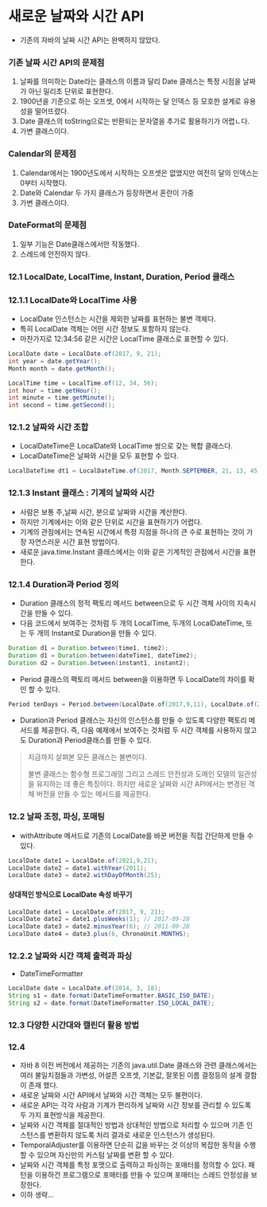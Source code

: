 # 새로운 날짜와 시간 API

+ 기존의 자바의 날짜 시간 API는 완벽하지 않았다.

### 기존 날짜 시간 API의 문제점
1. 날짜를 의미하는 Date라는 클래스의 이름과 달리 Date 클래스는 특정 시점을 날짜가 아닌 밀리초 단위로 표현한다.
2. 1900년을 기준으로 하는 오프셋, 0에서 시작하는 달 인덱스 등 모호한 설계로 유용성을 떨어뜨렸다.
3. Date 클래스의 toString으로는 반환되는 문자열을 추가로 활용하기가 어렵ㄴ다.
4. 가변 클래스이다.

### Calendar의 문제점
1. Calendar에서는 1900년도에서 시작하는 오프셋은 없앴지만 여전히 달의 인덱스는 0부터 시작했다.
2. Date와 Calendar 두 가지 클래스가 등장하면서 혼란이 가중
3. 가변 클래스이다.

### DateFormat의 문제점
1. 일부 기능은 Date클래스에서만 작동했다.
2. 스레드에 안전하지 않다.

### 12.1 LocalDate, LocalTime, Instant, Duration, Period 클래스

### 12.1.1 LocalDate와 LocalTime 사용
+ LocalDate 인스턴스는 시간을 제외한 날짜를 표현하는 불변 객체다.
+ 특히 LocalDate 객체는 어떤 시간 정보도 포함하지 않는다.
+ 마찬가지로 12:34:56 같은 시간은 LocalTime 클래스로 표현할 수 있다.
```java
LocalDate date = LocalDate.of(2017, 9, 21);
int year = date.getYear();
Month month = date.getMonth();

LocalTime time = LocalTime.of(12, 34, 56);
int hour = time.getHour();
int minute = time.getMinute();
int second = time.getSecond();
```

### 12.1.2 날짜와 시간 조합
+ LocalDateTime은 LocalDate와 LocalTime 쌍으로 갖는 복합 클래스다.
+ LocalDateTime은 날짜와 시간을 모두 표현할 수 있다.

```java
LocalDateTime dt1 = LocalDateTime.of(2017, Month.SEPTEMBER, 21, 13, 45, 20);
```

### 12.1.3 Instant 클래스 : 기계의 날짜와 시간
+ 사람은 보통 주,날짜 시간, 분으로 날짜와 시간을 계산한다.
+ 하지만 기계에서는 이와 같은 단위로 시간을 표현하기가 어렵다.
+ 기계의 관점에서는 연속된 시간에서 특정 지점을 하나의 큰 수로 표현하는 것이 가장 자연스러운 시간 표현 방법이다.
+ 새로운 java.time.Instant 클래스에서는 이와 같은 기계적인 관점에서 시간을 표현한다.

### 12.1.4 Duration과 Period 정의
+ Duration 클래스의 정적 팩토리 메서드 between으로 두 시간 객체 사이의 지속시간을 만들 수 있다.
+ 다음 코드에서 보여주는 것처럼 두 개의 LocalTime, 두개의 LocalDateTime, 또는 두 개의 Instant로 Duration을 만들 수 있다.

```java
Duration d1 = Duration.between(time1, time2); 
Duration d1 = Duration.between(dateTime1, dateTime2);
Duration d2 = Duration.between(instant1, instant2);
```

+ Period 클래스의 팩토리 메서드 between을 이용하면 두 LocalDate의 차이를 확인 할 수 있다.

```java
Period tenDays = Period.between(LocalDate.of(2017,9,11), LocalDate.of(2017, 9, 21));
```

+ Duration과 Period 클래스는 자신의 인스턴스를 만들 수 있도록 다양한 팩토리 메서드를 제공한다. 즉, 다음 예제에서 보여주는 것처럼 두 시간 객체를 사용하지 않고도 Duration과 Period클래스를 만들 수 있다.

> 지금까지 살펴본 모든 클래스는 불변이다.
> 
> 불변 클래스는 함수형 프로그래밍 그리고 스레드 안전성과 도메인 모델의 일관성을 유지하는 데 좋은 특징이다. 하지만 새로운 날짜와 시간 API에서는 변경된 객체 버전을 만들 수 있는 메서드를 제공한다.

### 12.2 날짜 조정, 파싱, 포매팅
+ withAttribute 메서드로 기존의 LocalDate를 바꾼 버전을 직접 간단하게 만들 수 있다.
```java
LocalDate date1 = LocalDate.of(2021,9,21);
LocalDate date2 = date1.withYear(2011);
LocalDate date3 = date2.withDayOfMonth(25);
```

#### 상대적인 방식으로 LocalDate 속성 바꾸기
```java
LocalDate date1 = LocalDate.of(2017, 9, 21);
LocalDate date2 = date1.plusWeeks(1); // 2017-09-28
LocalDate date3 = date2.minusYear(6); // 2011-09-28
LocalDate date4 = date3.plus(6, ChronoUnit.MONTHS);
```

### 12.2.2 날짜와 시간 객체 출력과 파싱
+ DateTimeFormatter
```java
LocalDate date = LocalDate.of(2014, 3, 18);
String s1 = date.format(DateTimeFormatter.BASIC_ISO_DATE);
String s2 = date.format(DateTimeFormatter.ISO_LOCAL_DATE);
```
### 12.3 다양한 시간대와 캘린더 활용 방법

### 12.4
+ 자바 8 이전 버전에서 제공하는 기존의 java.util.Date 클래스와 관련 클래스에서는 여러 불일치점들과 가변성, 어설픈 오프셋, 기본값, 잘못된 이름 결정등의 설계 결함이 존재 했다.
+ 새로운 날짜와 시간 API에서 날짜와 시간 객체는 모두 불편이다.
+ 새로운 API는 각각 사람과 기계가 편리하게 날짜와 시간 정보를 관리할 수 있도록 두 가지 표현방식을 제공한다.
+ 날짜와 시간 객체를 절대적인 방법과 상대적인 방법으로 처리할 수 있으며 기존 인스턴스를 변환하지 않도록 처리 결과로 새로운 인스턴스가 생성된다.
+ TemporalAdjuster를 이용하면 단순히 값을 바꾸는 것 이상의 복잡한 동작을 수행할 수 있으며 자신만의 커스텀 날짜를 변환 할 수 있다.
+ 날짜와 시간 객체를 특정 포맷으로 출력하고 파싱하는 포매터를 정의할 수 있다. 패턴을 이용하건 프로그램으로 포매터를 만들 수 있으며 포매터는 스레드 안정성을 보장한다.
+ 이하 생략...
